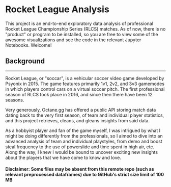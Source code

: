 # Rocket League Analysis
This project is an end-to-end exploratory data analysis of professional Rocket League Championship Series (RLCS) matches. As of now, there is no "product" or program to be installed, so you are free to view some of the awesome visualizations and see the code in the relevant Jupyter Notebooks. Welcome!

## Background
---

Rocket League, or "soccar", is a vehicular soccer video game developed by Psyonix in 2015. The game features primarily 1v1, 2v2, and 3v3 gamemodes in which players control cars on a virtual soccer pitch. The first professional season of RLCS took place in 2016, and since then there have been 12 seasons.

Very generously, Octane.gg has offered a public API storing match data dating back to the very first season, of team and individual player statistics, and this project retrieves, cleans, and gleans insights from said data.

As a hobbyist player and fan of the game myself, I was intrigued by what I might be doing differently from the professionals, so I aimed to dive into an advanced analysis of team and individual playstyles, from demo and boost steal frequency to the use of powerslide and time spent in high air, etc. Along the way, I knew I would be bound to uncover exciting new insights about the players that we have come to know and love.

#### Disclaimer: Some files may be absent from this remote repo (such as relevant preprocessed dataframes) due to GitHub's strict size limit of 100 MB

